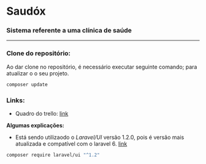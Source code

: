# Saudóx
### Sistema referente a uma clínica de saúde
---



### Clone do repositório:
Ao dar clone no repositório, é necessário executar seguinte comando; para atualizar o o seu projeto.

```bash
composer update
```

### Links:
- Quadro do trello: [link](https://trello.com/b/JBiMYFBe/desenvolvimento)

**Algumas explicações:**
- Está sendo utilizaodo o *Laravel/UI* versão 1.2.0, pois é versão mais atualizada e compatível com o laravel 6. [link](https://github.com/laravel/ui/releases)
``` bash
composer require laravel/ui "^1.2"
```
